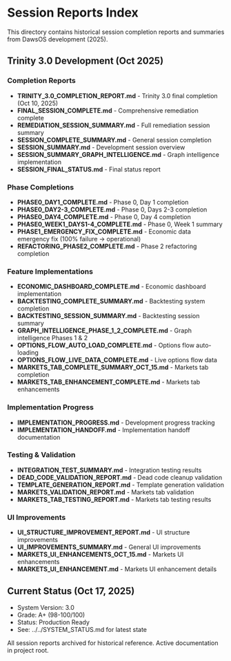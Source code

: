 # Session Reports Index

This directory contains historical session completion reports and summaries from DawsOS development (2025).

## Trinity 3.0 Development (Oct 2025)

### Completion Reports
- **TRINITY_3.0_COMPLETION_REPORT.md** - Trinity 3.0 final completion (Oct 10, 2025)
- **FINAL_SESSION_COMPLETE.md** - Comprehensive remediation complete
- **REMEDIATION_SESSION_SUMMARY.md** - Full remediation session summary
- **SESSION_COMPLETE_SUMMARY.md** - General session completion
- **SESSION_SUMMARY.md** - Development session overview
- **SESSION_SUMMARY_GRAPH_INTELLIGENCE.md** - Graph intelligence implementation
- **SESSION_FINAL_STATUS.md** - Final status report

### Phase Completions
- **PHASE0_DAY1_COMPLETE.md** - Phase 0, Day 1 completion
- **PHASE0_DAY2-3_COMPLETE.md** - Phase 0, Days 2-3 completion
- **PHASE0_DAY4_COMPLETE.md** - Phase 0, Day 4 completion
- **PHASE0_WEEK1_DAYS1-4_COMPLETE.md** - Phase 0, Week 1 summary
- **PHASE1_EMERGENCY_FIX_COMPLETE.md** - Economic data emergency fix (100% failure → operational)
- **REFACTORING_PHASE2_COMPLETE.md** - Phase 2 refactoring completion

### Feature Implementations
- **ECONOMIC_DASHBOARD_COMPLETE.md** - Economic dashboard implementation
- **BACKTESTING_COMPLETE_SUMMARY.md** - Backtesting system completion
- **BACKTESTING_SESSION_SUMMARY.md** - Backtesting session summary
- **GRAPH_INTELLIGENCE_PHASE_1_2_COMPLETE.md** - Graph intelligence Phases 1 & 2
- **OPTIONS_FLOW_AUTO_LOAD_COMPLETE.md** - Options flow auto-loading
- **OPTIONS_FLOW_LIVE_DATA_COMPLETE.md** - Live options flow data
- **MARKETS_TAB_COMPLETE_SUMMARY_OCT_15.md** - Markets tab completion
- **MARKETS_TAB_ENHANCEMENT_COMPLETE.md** - Markets tab enhancements

### Implementation Progress
- **IMPLEMENTATION_PROGRESS.md** - Development progress tracking
- **IMPLEMENTATION_HANDOFF.md** - Implementation handoff documentation

### Testing & Validation
- **INTEGRATION_TEST_SUMMARY.md** - Integration testing results
- **DEAD_CODE_VALIDATION_REPORT.md** - Dead code cleanup validation
- **TEMPLATE_GENERATION_REPORT.md** - Template generation validation
- **MARKETS_VALIDATION_REPORT.md** - Markets tab validation
- **MARKETS_TAB_TESTING_REPORT.md** - Markets tab testing results

### UI Improvements
- **UI_STRUCTURE_IMPROVEMENT_REPORT.md** - UI structure improvements
- **UI_IMPROVEMENTS_SUMMARY.md** - General UI improvements
- **MARKETS_UI_ENHANCEMENTS_OCT_15.md** - Markets UI enhancements
- **MARKETS_UI_ENHANCEMENT.md** - Markets UI enhancement details

## Current Status (Oct 17, 2025)
- System Version: 3.0
- Grade: A+ (98-100/100)
- Status: Production Ready
- See: ../../SYSTEM_STATUS.md for latest state

All session reports archived for historical reference. Active documentation in project root.
